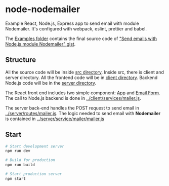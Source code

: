 # node-nodemailer


Example React, Node.js, Express app to send email with module Nodemailer.
It's configured with webpack, eslint, prettier and babel.

The [Examples folder](https://github.com/riccardozambito/nodemailer/tree/master/examples) contains the final source code of ["Send emails with Node.js module Nodemailer" gist](https://gist.github.com/riccardozambito/8c96ca5b9decf011f77f51a1d65eef4d).


## Structure
All the source code will be inside [src directory](https://github.com/riccardozambito/nodemailer/tree/master/src). Inside src, there is client and server directory. All the frontend code will be in [client directory](https://github.com/riccardozambito/nodemailer/tree/master/src/client). Backend Node.js code will be in the [server directory](https://github.com/riccardozambito/nodemailer/tree/master/src/server).  

The React front end includes two simple component: [App](https://github.com/riccardozambito/nodemailer/tree/master/src/client/component/App.js) and [Email Form](https://github.com/riccardozambito/nodemailer/tree/master/src/client/component/EmailForm.js). The call to Node.js backend is done in [../client/services/mailer.js](https://github.com/riccardozambito/nodemailer/tree/master/src/client/services/mailer.js).

The server back-end handles the POST request to send email in [../server/routes/mailer.js](https://github.com/riccardozambito/nodemailer/tree/master/src/server/routes/mailer.js). The logic needed to send email with **Nodemailer** is contained in [../server/service/mailer/mailer.js](https://github.com/riccardozambito/nodemailer/tree/master/src/server/service/mailer/mailer.js)  
 
 
## Start

```bash
# Start development server
npm run dev

# Build for production
npm run build

# Start production server
npm start
```

